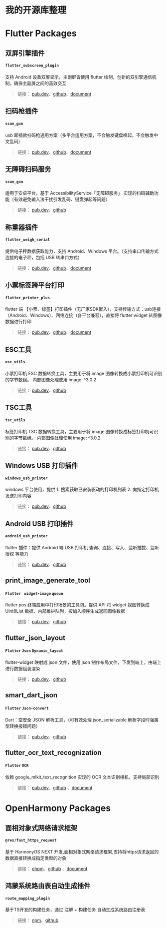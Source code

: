 # 我的开源库整理
# Flutter Packages

## 双屏引擎插件
#### `flutter_subscreen_plugin`

支持 Android 设备双屏显示，主副屏皆使用 flutter 绘制，创新的双引擎通信机制，确保主副屏之间的高效交互

>链接： [pub.dev](https://pub.dev/packages/flutter_subscreen_plugin)、[github](https://github.com/liyufengrex/flutter_subscreen_plugin)、[document](https://juejin.cn/post/7007678468020240414)


## 扫码枪插件
#### `scan_gun `

usb 即插款扫码枪通用方案（多平台适用方案，不会触发键盘唤起，不会触发中文乱码）

>链接： [pub.dev](https://pub.dev/packages/scan_gun)、[github](https://github.com/liyufengrex/flutter_scan_gun)、[document](https://juejin.cn/post/7186991958638723132)


## 无障碍扫码服务
#### `scan_gun `

适用于安卓平台，基于 AccessibilityService「无障碍服务」 实现的扫码辅助功能（有效避免输入法干扰引发乱码、键盘弹起等问题）

>链接： [pub.dev](https://pub.dev/packages/accessibility_scanner)、[github](https://github.com/liyufengrex/accessibility_scanner)


## 称重器插件
#### `flutter_weigh_serial `

提供电子秤数据获取能力，支持 Android、Windows 平台。（支持串口传输方式连接的电子秤，包括 USB 转串口方式）

>链接： [pub.dev](https://pub.dev/packages/flutter_weigh_serial)、[github](https://github.com/liyufengrex/flutter_weigh_serial)、[document](https://juejin.cn/post/7275280984290852923)


## 小票标签跨平台打印
#### `flutter_printer_plus `

flutter 端 【小票、标签】打印插件（无厂家SDK嵌入），支持传输方式：usb连接（Android、Windows）、网络连接（各平台兼容），直接将 flutter widget 转图像数据进行打印

>链接： [pub.dev](https://pub.dev/packages/flutter_printer_plus)、[github](https://github.com/liyufengrex/flutter_printer_plus)、[document](https://juejin.cn/post/7210688688921395237)


## ESC工具
#### `esc_utils ` 

小票打印机 ESC 数据转换工具，主要用于将 image 图像转换成小票打印机可识别的字节数组。
内部图像处理使用 image: ^3.0.2

>链接： [pub.dev](https://pub.dev/packages/esc_utils)、[github](https://github.com/liyufengrex/esc_utils)


## TSC工具
#### `tsc_utils ` 

标签打印机 TSC 数据转换工具，主要用于将 image 图像转换成标签打印机可识别的字节数组。
内部图像处理使用 image: ^3.0.2

>链接： [pub.dev](https://pub.dev/packages/tsc_utils)、[github](https://github.com/liyufengrex/tsc_utils)


## Windows USB 打印插件
#### `windows_usb_printer ` 

windows 平台使用，提供 1. 搜索获取已安装驱动的打印机列表 2. 向指定打印机发送打印内容

>链接： [pub.dev](https://pub.dev/packages/windows_usb_printer)、[github](https://github.com/liyufengrex/windows_usb_printer)


##  Android USB 打印插件
#### `android_usb_printer `

flutter 插件：提供 Android 端 USB 打印机 查询、连接、写入、监听插拔、监听授权 等能力

>链接： [pub.dev](https://pub.dev/packages/android_usb_printer)、[github](https://github.com/liyufengrex/android_usb_printer)


## print_image_generate_tool
#### `Flutter ` `widget-image` `queue`

flutter pos 终端应用中打印场景的工具包。提供 API 将 widget 视图转换成 Uint8List 数据，内部维护队列，按加入顺序生成返回图像数据

>链接： [pub.dev](https://pub.dev/packages/print_image_generate_tool)、[github](https://github.com/liyufengrex/android_usb_printer)


## flutter_json_layout
#### `Flutter` `Json` `Dynamic_layout`

flutter-widget 映射成 json 文件，使用 json 制作布局文件，下发到端上，由端上进行数据组装渲染

>链接： [pub.dev](https://pub.dev/packages/flutter_json_layout)、[github](https://github.com/liyufengrex/print_image_generate_tool)


## smart_dart_json
#### `Flutter` `Json-convert`

Dart：空安全 JSON 解析工具，（可有效处理 json_serializable 解析字段时强类型转换报错问题）

>链接： [pub.dev](https://pub.dev/packages/smart_dart_json)、[github](https://github.com/liyufengrex/smart_dart_json)


## flutter_ocr_text_recognization
#### `Flutter` `OCR`

依赖 google_mlkit_text_recognition 实现的 OCR 文本识别相机，支持局部识别

>链接： [pub.dev](https://pub.dev/packages/flutter_ocr_text_recognization)、[github](https://github.com/liyufengrex/flutter_ocr_text_recognization) 、[document](https://juejin.cn/post/7311876701909614601)



# OpenHarmony Packages

## 面相对象式网络请求框架
#### `@rex/fast_https_request `

基于 HarmonyOS NEXT 开发,面相对象式网络请求框架,支持将https请求返回的数据直接转换成指定类型的对象

>链接： [ohpm](https://ohpm.openharmony.cn/#/cn/detail/@rex%2Ffast_https_request)、[github](https://github.com/liyufengrex/fast_http_request) 、[document](https://juejin.cn/post/7347851786164437002)

## 鸿蒙系统路由表自动生成插件
#### `route_mapping_plugin `

基于TS开发的构建任务，通过 注解 + 构建任务 自动生成系统路由注册表

>链接： [npm](https://www.npmjs.com/package/route_mapping_plugin)、[github](https://github.com/liyufengrex/route_mapping_plugin) 
